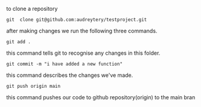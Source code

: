 to clone a repository
```
git  clone git@github.com:audreytery/testproject.git
```

after  making changes we run the following three commands.
```
git add .
```
this command tells git to recognise any changes in this folder.
```
git commit -m "i have added a new function"
```
this command describes the changes we've made.
```
git push origin main
```
this command pushes our code to github repository(origin) to the main bran
